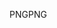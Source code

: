 <span data-ttu-id="5f3b6-101">PNG</span><span class="sxs-lookup"><span data-stu-id="5f3b6-101">PNG</span></span>